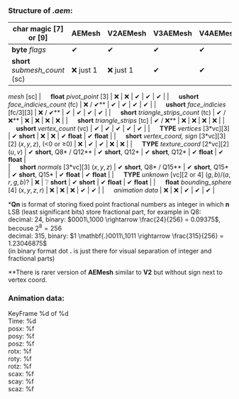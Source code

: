 
### Structure of *.aem*:

| char magic [7] or [9]    | AEMesh   | V2AEMesh | V3AEMesh | V4AEMesh | V5AEMesh |
| ------------------------ | -------- | -------- | -------- | -------- | -------- |
| **byte** *flags*               | ✔        | ✔        | ✔        | ✔        | ✔        |
| **short** *submesh_count* (sc) | ❌ just 1 | ❌ just 1 | ✔        | ✔        | ✔        |
*mesh* \[sc] 
| &emsp; **float** *pivot_point* \[3]               | ❌      | ❌        | ✔        | ✔        | ✔        |
| &emsp; **ushort** *face_indicies_count* (fc)           | ❌ / ✔**      | ✔        | ✔        | ✔        | ✔        |
| &emsp; **ushort** *face_indicies* \[fc/3]\[3]           | ❌ / ✔**      | ✔        | ✔        | ✔        | ✔        |
| &emsp; **short** *triangle_strips_count* (tc)        | ✔ / ❌**      | ❌        | ❌        | ❌        | ❌        |
| &emsp; **short** *triangle_strips* \[tc]            | ✔ / ❌**      | ❌        | ❌        | ❌        | ❌        |
| &emsp; **ushort** *vertex_count* (vc)                  | ✔       | ✔        | ✔        | ✔        | ✔        |
| &emsp; **TYPE** *vertices* \[3\*vc]\[3]                      | ✔ **short** | ❌        | ❌        | ✔ **float** | ✔ **float** |
| &emsp; **short** *vertex_coord, sign* \[3\*vc]\[3]\[2] $(x, y, z)$, (<0&nbsp;or&nbsp;≥0) | ❌      | ✔        | ✔        | ❌        | ❌        |
| &emsp; **TYPE** *texture_coord* \[2\*vc]\[2] $(u, v)$                          | ✔ **short**, Q8* / Q12** | ✔ **short**, Q12* | ✔ **short**, Q12* | ✔ **float** | ✔ **float** |             
| &emsp; **short** *normals* \[3\*vc]\[3] $(x, y, z)$                | ✔ **short**, Q8* / Q15** | ✔ **short**, Q15* | ✔ **short**, Q15* | ✔ **float** | ✔ **float** |
| &emsp; **TYPE** *unknown* \[vc][2 or 4] $(g, b)/(a, r, g, b)?$           | ❌      | ❔ **short**   | ✔ **short**  | ✔ **float** | ✔ **float** |
| &emsp; **float** *bounding_sphere* \[4] $(x, y, z, r)$           | ❌      | ❌        | ❌        | ✔        | ✔        |
| &emsp; *animation data*                      | ❌      | ❌        | ✔        | ✔        | ✔        |


\***Qn** is format of storing fixed point fractional numbers as integer in which **n** LSB (least significant bits) store fractional part, for example in Q8:\
    decimal: $24$, binary: $0001\,1000 \rightarrow \frac{24}{256} = 0.09375$, becouse $2^8=256$\
    decimal: $315$, binary: $1 \mathbf{.}0011\,1011 \rightarrow \frac{315}{256} = 1.23046875$\
    (in binary format dot $\mathbf{.}$ is just there for visual separation of integer and fractional parts)

\*\*There is rarer version of **AEMesh** similar to **V2** but without sign next to vertex coord. 

### Animation data:

KeyFrame %d of %d\
Time: %d\
posx: %f\
posy: %f\
posz: %f\
rotx: %f\
roty: %f\
rotz: %f\
scax: %f\
scay: %f\
scaz: %f
